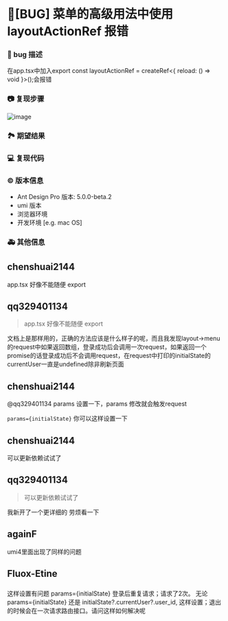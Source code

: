 # 🐛[BUG] 菜单的高级用法中使用layoutActionRef 报错

### 🐛 bug 描述

在app.tsx中加入export const layoutActionRef = createRef<{ reload: () => void }>();会报错

### 📷 复现步骤

![image](https://user-images.githubusercontent.com/38587734/117434881-c7933780-af5f-11eb-8dfb-a0f1628fac22.png)

<!--
清晰描述复现步骤，让别人也能看到问题
-->

### 🏞 期望结果

<!--
描述你原本期望看到的结果
-->

### 💻 复现代码

<!--
提供可复现的代码，仓库，或线上示例
-->

### © 版本信息

- Ant Design Pro 版本: 5.0.0-beta.2
- umi 版本
- 浏览器环境
- 开发环境 [e.g. mac OS]

### 🚑 其他信息

<!--
如截图等其他信息可以贴在这里
-->

## chenshuai2144

app.tsx 好像不能随便 export

## qq329401134

> app.tsx 好像不能随便 export

文档上是那样用的，正确的方法应该是什么样子的呢，而且我发现layout->menu 的request中如果返回数组，登录成功后会调用一次request，如果返回一个promise的话登录成功后不会调用request，在request中打印的initialState的currentUser一直是undefined除非刷新页面

## chenshuai2144

@qq329401134 params 设置一下，params 修改就会触发request

`params={initialState}` 你可以这样设置一下

## chenshuai2144

可以更新依赖试试了

## qq329401134

> 可以更新依赖试试了

我新开了一个更详细的 劳烦看一下

## againF

umi4里面出现了同样的问题

## Fluox-Etine

> ###

这样设置有问题 params={initialState} 登录后重复请求；请求了2次。 无论 params={initialState} 还是 initialState?.currentUser?.user_id, 这样设置；退出的时候会在一次请求路由接口。请问这样如何解决呢
